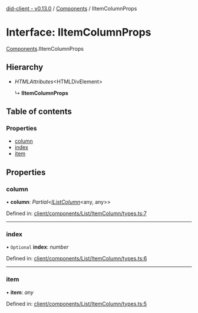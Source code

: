 [did-client - v0.13.0](../README.md) / [Components](../modules/components.md) / IItemColumnProps

# Interface: IItemColumnProps

[Components](../modules/components.md).IItemColumnProps

## Hierarchy

* *HTMLAttributes*<HTMLDivElement\>

  ↳ **IItemColumnProps**

## Table of contents

### Properties

- [column](components.iitemcolumnprops.md#column)
- [index](components.iitemcolumnprops.md#index)
- [item](components.iitemcolumnprops.md#item)

## Properties

### column

• **column**: *Partial*<[*IListColumn*](components.ilistcolumn.md)<any, any\>\>

Defined in: [client/components/List/ItemColumn/types.ts:7](https://github.com/Puzzlepart/did/blob/dev/client/components/List/ItemColumn/types.ts#L7)

___

### index

• `Optional` **index**: *number*

Defined in: [client/components/List/ItemColumn/types.ts:6](https://github.com/Puzzlepart/did/blob/dev/client/components/List/ItemColumn/types.ts#L6)

___

### item

• **item**: *any*

Defined in: [client/components/List/ItemColumn/types.ts:5](https://github.com/Puzzlepart/did/blob/dev/client/components/List/ItemColumn/types.ts#L5)
